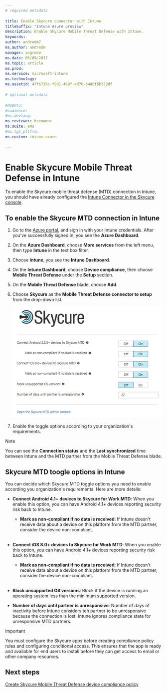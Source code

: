 ```yaml
---
# required metadata

title: Enable Skycure connector with Intune
titleSuffix: "Intune Azure preview"
description: Enable Skycure Mobile Threat Defense with Intune.
keywords:
author: andredm7
ms.author: andredm
manager: angrobe
ms.date: 06/09/2017
ms.topic: article
ms.prod:
ms.service: microsoft-intune
ms.technology:
ms.assetid: 47f6739c-f891-468f-ad76-64d6f6b352df

# optional metadata

#ROBOTS:
#audience:
#ms.devlang:
ms.reviewer: heenamac
ms.suite: ems
#ms.tgt_pltfrm:
ms.custom: intune-azure

---
```


# Enable Skycure Mobile Threat Defense in Intune

To enable the Skycure mobile threat defense (MTD) connection in Intune, you should have already configured the [Intune Connector in the Skycure console](skycure-mtd-connector-integration.md).

## To enable the Skycure MTD connection in Intune

1. Go to the [Azure portal](https://portal.azure.com), and sign in with your Intune credentials. After you've successfully signed in, you see the **Azure Dashboard**.

2. On the **Azure Dashboard**, choose **More services** from the left menu, then type **Intune** in the text box filter.

3. Choose **Intune**, you see the **Intune Dashboard**.

4. On the **Intune Dashboard**, choose **Device compliance**, then choose **Mobile Threat Defense** under the **Setup** section.

5. On the **Mobile Threat Defense** blade, choose **Add**.

6. Choose **Skycure** as the **Mobile Threat Defense connector to setup** from the drop-down list.

	![Skycure MTD setup in Intune Azure portal](./media/Intune-azure-skycure-1.png)

7. Enable the toggle options according to your organization's requirements.

> [!NOTE]
> You can see the **Connection status** and the **Last synchronized** time between Intune and the MTD partner from the Mobile Threat Defense blade.

## Skycure MTD toogle options in Intune

You can decide which Skycure MTD toggle options you need to enable according you organization's requirements. Here are more details:

- **Connect Android 4.1+ devices to Skycure for Work MTD**: When you enable this option, you can have Android 4.1+ devices reporting security risk back to Intune.
	- **Mark as non-compliant if no data is received**: If Intune doesn't receive data about a device on this platform from the MTD partner, consider the device non-compliant.
<br></br>
- **Connect iOS 8.0+ devices to Skycure for Work MTD**: When you enable this option, you can have Android 4.1+ devices reporting security risk back to Intune.
	- **Mark as non-compliant if no data is received**: If Intune doesn't receive data about a device on this platform from the MTD partner, consider the device non-compliant.
<br></br>
- **Block unsupported OS versions**: Block if the device is running an operating system less than the minimum supported version.

- **Number of days until partner is unresponsive**: Number of days of inactivity before Intune considers teh partner to be unresponsive because the connection is lost. Intune ignores compliance state for unresponsive MTD partners.

> [!IMPORTANT] 
> You must configure the Skycure apps before creating compliance policy rules and configuring conditional access. This ensures that the app is ready and available for end users to install before they can get access to email or other company resources.

## Next steps

[Create Skycure Mobile Threat Defense device compliance policy](skycure-device-compliance-policy-create.md)
